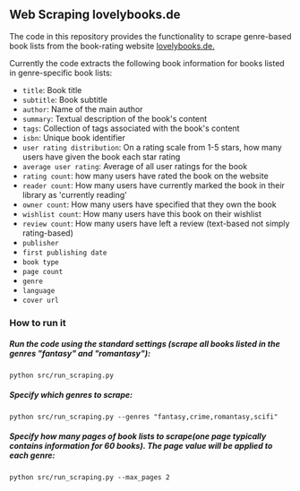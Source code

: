 ## Web Scraping lovelybooks.de

The code in this repository provides the functionality to scrape genre-based book lists from the book-rating website [lovelybooks.de.](https://www.lovelybooks.de/)

Currently the code extracts the following book information for books listed in genre-specific book lists:
- `title`: Book title
- `subtitle`: Book subtitle
- `author`: Name of the main author
- `summary`: Textual description of the book's content
- `tags`: Collection of tags associated with the book's content
- `isbn`: Unique book identifier
- `user rating distribution`: On a rating scale from 1-5 stars, how many users have given the book each star rating
- `average user rating`: Average of all user ratings for the book
- `rating count`: how many users have rated the book on the website
- `reader count`: How many users have currently marked the book in their library as 'currently reading'
- `owner count`: How many users have specified that they own the book
- `wishlist count`: How many users have this book on their wishlist
- `review count`: How many users have left a review (text-based not simply rating-based)
- `publisher`
- `first publishing date`
- `book type`
- `page count`
- `genre`
- `language`
- `cover url`



### How to run it

##### Run the code using the standard settings (scrape all books listed in the genres "fantasy" and "romantasy"):
`python src/run_scraping.py`

##### Specify which genres to scrape:
`python src/run_scraping.py --genres "fantasy,crime,romantasy,scifi"`

##### Specify how many pages of book lists to scrape(one page typically contains information for 60 books). The page value will be applied to each genre:
`python src/run_scraping.py --max_pages 2`


